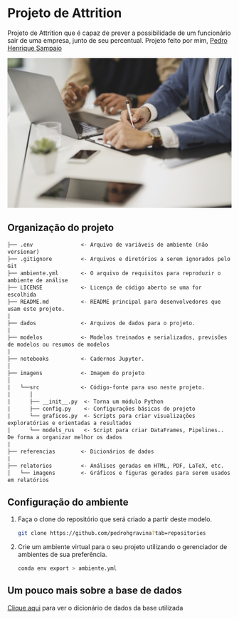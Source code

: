 # Projeto de Attrition

Projeto de Attrition que é capaz de prever a possibilidade de um funcionário sair de uma empresa, junto de seu percentual. Projeto feito por mim, [Pedro Henrique Sampaio](https://github.com/pedrohgravina?tab=repositories)

![imagem](imagens/imagem.jpg)

## Organização do projeto

```
├── .env               <- Arquivo de variáveis de ambiente (não versionar)
├── .gitignore         <- Arquivos e diretórios a serem ignorados pelo Git
├── ambiente.yml       <- O arquivo de requisitos para reproduzir o ambiente de análise
├── LICENSE            <- Licença de código aberto se uma for escolhida
├── README.md          <- README principal para desenvolvedores que usam este projeto.
|
├── dados              <- Arquivos de dados para o projeto.
|
├── modelos            <- Modelos treinados e serializados, previsões de modelos ou resumos de modelos
|
├── notebooks          <- Cadernos Jupyter.
│
├── imagens            <- Imagem do projeto                       
│
|   └──src             <- Código-fonte para uso neste projeto.
|      │
|      ├── __init__.py  <- Torna um módulo Python
|      ├── config.py    <- Configurações básicas do projeto
|      └── graficos.py  <- Scripts para criar visualizações exploratórias e orientadas a resultados
|      └── models_rus   <- Script para criar DataFrames, Pipelines.. De forma a organizar melhor os dados
| 
├── referencias        <- Dicionários de dados
|
├── relatorios         <- Análises geradas em HTML, PDF, LaTeX, etc.
│   └── imagens        <- Gráficos e figuras gerados para serem usados em relatórios
```

## Configuração do ambiente

1. Faça o clone do repositório que será criado a partir deste modelo.

    ```bash
    git clone https://github.com/pedrohgravina?tab=repositories
    ```

2. Crie um ambiente virtual para o seu projeto utilizando o gerenciador de ambientes de sua preferência.

      ```bash
      conda env export > ambiente.yml
      ```
      
## Um pouco mais sobre a base de dados

[Clique aqui](referencias/02_dicionario_de_dados.md) para ver o dicionário de dados da base utilizada